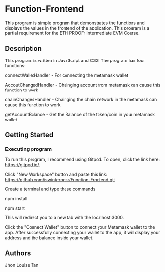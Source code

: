 # Function-Frontend

This program is simple program that demonstrates the functions and displays the values in the frontend of the application. This program is
a partial requirement for the ETH PROOF: Intermediate EVM Course.

## Description

This program is written in JavaScript and CSS. The program has four functions:

connectWalletHandler - For connecting the metamask wallet 

AccoutChangedHandler - Chainging account from metamask can cause this function to work 

chainChangedHandler - Chainging the chain network in the metamask can cause this function to work 

getAccountBalance - Get the Balance of the token/coin in your metamask wallet.

## Getting Started

### Executing program

To run this program, I recommend using Gitpod. To open, click the link here: https://gitpod.io/.

Click "New Workspace" button and paste this link: https://github.com/iswinternear/Function-Frontend.git

Create a terminal and type these commands

npm install

npm start

This will redirect you to a new tab with the localhost:3000.

Click the "Connect Wallet" button to connect your Metamask wallet to the app. After successfully connecting your wallet to the app, it will display your address and the balance inside your wallet. 

## Authors

Jhon Louise Tan
